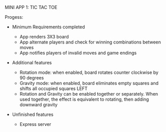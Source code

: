 MINI APP 1: TIC TAC TOE

Progess: 

* Minimum Requirements completed 

  * App renders 3X3 board
  * App alternate players and check for winning combinations between moves
  * App notifies players of invalid moves and game endings
  
* Additional features

  * Rotation mode: when enabled, board rotates counter clockwise by 90 degrees
  * Gravity mode: when enabled, board eliminates empty squares and shifts all occupied squares LEFT
  * Rotation and Gravity can be enabled together or separately. When used together, the effect is equivalent to rotating, then adding downward gravity

* Unfinished features

  * Express server
